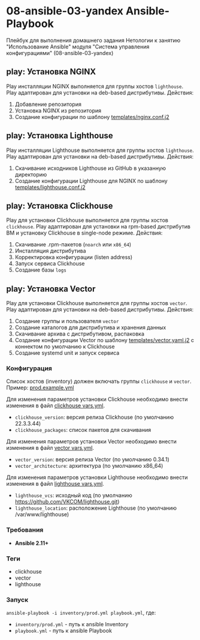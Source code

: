 #  08-ansible-03-yandex Ansible-Playbook

Плейбук для выполнения домашнего задания Нетологии к занятию "Использование Ansible" модуля "Система управления конфигурациями" (08-ansible-03-yandex)

## play: Установка NGINX
Play инсталляции NGINX выполняется для группы хостов `lighthouse`.
Play адаптирован для установки на deb-based дистрибутивы.
Действия:
1. Добавление репозитория
2. Установка NGINX из репозитория
3. Создание конфигурации по шаблону [templates/nginx.conf.j2](templates/nginx.conf.j2)

## play: Установка Lighthouse
Play инсталляции Lighthouse выполняется для группы хостов `lighthouse`.
Play адаптирован для установки на deb-based дистрибутивы.
Действия:
1. Скачивание исходников Lighthouse из GitHub в указанную директорию
2. Создание конфигурации Lighthouse для NGINX по шаблону [templates/lighthouse.conf.j2](templates/lighthouse.conf.j2)


## play: Установка Clickhouse
Play для установки Clickhouse выполняется для группы хостов `clickhouse`.
Play адаптирован для установки на rpm-based дистрибутив ВМ и установку Clickhouse в single-node режиме.
Действия: 
1. Скачивание .rpm-пакетов (`noarch` или `x86_64`)
2. Инсталляция дистрибутива
3. Корректировка конфигурации (listen address)
4. Запуск сервиса Clickhouse
5. Создание базы `logs`

## play: Установка Vector
Play для установки Clickhouse выполняется для группы хостов `vector`.
Play адаптирован для установки на deb-based дистрибутивы.
Действия:
1. Создание группы и пользователя `vector`
2. Создание каталогов для дистрибутива и хранения данных
3. Скачивание архива с дистрибутивом, распаковка
4. Создание конфигурации Vector по шаблону [templates/vector.yaml.j2](templates/vector.yaml.j2) с коннектом по умолчанию к Clickhouse
5. Создание systemd unit и запуск сервиса

### Конфигурация

Список хостов (inventory) должен включать группы `clickhouse` и `veсtor`. Пример: [prod.example.yml](inventory/prod.example.yml)

Для изменения параметров установки Clickhouse необходимо внести изменения в файл [clickhouse vars.yml](group_vars/clickhouse/vars.yml).
- `clickhouse_version`: версия релиза Clickhouse (по умолчанию 22.3.3.44)
- `clickhouse_packages`: список пакетов для скачивания

Для изменения параметров установки Vector необходимо внести изменения в файл [vector vars.yml](group_vars/vector/vars.yml).
- `vector_version`: версия релиза Vector (по умолчанию 0.34.1)
- `vector_architecture`: архитектура (по умолчанию x86_64)

Для изменения параметров установки Lighthouse необходимо внести изменения в файл [lighthouse vars.yml](group_vars/lighthouse/vars.yml).
- `lighthouse_vcs`: исходный код (по умолчанию https://github.com/VKCOM/lighthouse.git)
- `lighthouse_location`: расположение Lighthouse (по умолчанию /var/www/lighthouse)

### Требования

- **Ansible 2.11+**

### Теги
- clickhouse
- vector
- lighthouse

### Запуск

`ansible-playbook -i inventory/prod.yml playbook.yml`, где:
- `inventory/prod.yml` - путь к ansible Inventory 
- `playbook.yml` - путь к ansible Playbook